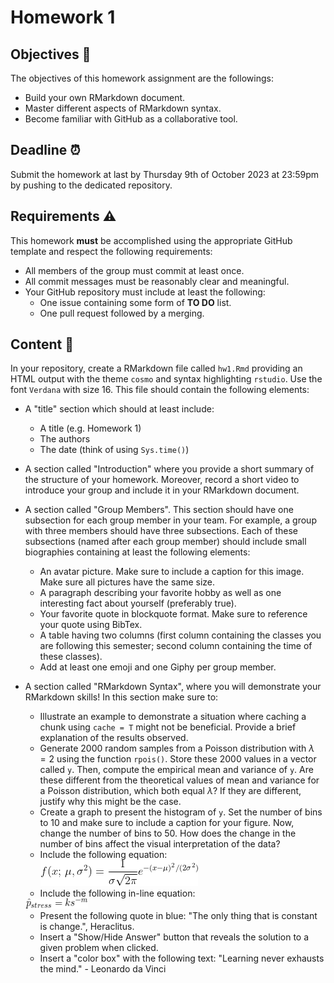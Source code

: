 # Homework 1

## Objectives  :full_moon_with_face: 
The objectives of this homework assignment are the followings:

- Build your own RMarkdown document.
- Master different aspects of RMarkdown syntax.
- Become familiar with GitHub as a collaborative tool.

## Deadline :alarm_clock:
Submit the homework at last by Thursday 9th of October 2023 at 23:59pm
by pushing to the dedicated repository.

## Requirements :warning:
This homework **must** be accomplished using the appropriate GitHub template
and respect the following requirements:

- All members of the group must commit at least once.
- All commit messages must be reasonably clear and meaningful.
- Your GitHub repository must include at least the following:
  + One issue containing some form of __TO DO__ list.
  + One pull request followed by a merging.

## Content :rocket: 

In your repository, create a RMarkdown file called `hw1.Rmd` providing an HTML
output with the theme `cosmo` and syntax highlighting `rstudio`.
Use the font `Verdana` with size 16.
This file should contain the following elements:

+ A "title" section which should at least include:  
  - A title (e.g. Homework 1)  
  - The authors  
  - The date (think of using `Sys.time()`)  
+ A section called "Introduction" where you provide a short summary of
the structure of your homework. Moreover, record a short video to introduce
your group and include it in your RMarkdown document.  
+ A section called "Group Members". This section should have one subsection
for each group member in your team. For example, a group with three members
should have three subsections. Each of these subsections (named after each
group member) should include small biographies
containing at least the following elements:
  - An avatar picture. Make sure to include a caption for this image.
  Make sure all pictures have the same size.  
  - A paragraph describing your favorite hobby as well as one interesting fact
  about yourself (preferably true).  
  - Your favorite quote in blockquote format. Make sure to reference your quote
  using BibTex.  
  - A table having two columns (first column containing the classes you are
  following this semester; second column containing the time of these classes).
  - Add at least one emoji and one Giphy per group member.
  
+ A section called "RMarkdown Syntax", where you will demonstrate your
RMarkdown skills! In this section make sure to:
  - Illustrate an example to demonstrate a situation where caching a chunk
  using `cache = T` might not be beneficial. Provide a brief explanation of the
  results observed.
  - Generate 2000 random samples from a Poisson distribution with $\lambda = 2$
  using the function `rpois()`. Store these 2000 values in a vector called `y`.
  Then, compute the empirical mean and variance of `y`. Are these different
  from the theoretical values of mean and variance for a Poisson distribution,
  which both equal $\lambda$? If they are different, justify why this might be
  the case.
  - Create a graph to present the histogram of `y`. Set the number of bins to
  10 and make sure to include a caption for your figure. Now, change the number
  of bins to 50. How does the change in the number of bins affect the visual
  interpretation of the data?
  - Include the following equation: ![eq](hw1_eq1.png)
  - Include the following in-line equation:
  
  <img src="hw1_eq2.png" alt="eq2" style="display: inline-block; margin: 0" width="100px"/>
  
  - Present the following quote in blue:
  "The only thing that is constant is change.", Heraclitus.
  - Insert a "Show/Hide Answer" button that reveals the solution to a given
  problem when clicked.
  - Insert a "color box" with the following text:
  "Learning never exhausts the mind." - Leonardo da Vinci
